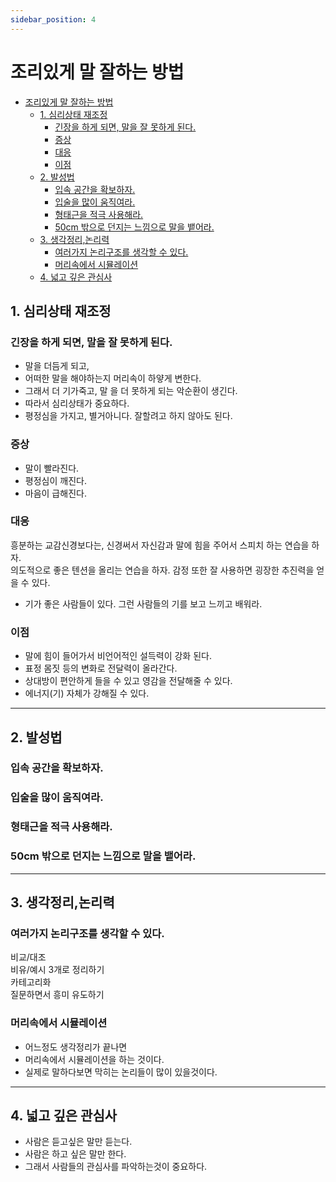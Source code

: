 ```yaml
---
sidebar_position: 4
---
```

# 조리있게 말 잘하는 방법  
- [조리있게 말 잘하는 방법](#조리있게-말-잘하는-방법)
  - [1. 심리상태 재조정](#1-심리상태-재조정)
    - [긴장을 하게 되면, 말을 잘 못하게 된다.](#긴장을-하게-되면-말을-잘-못하게-된다)
    - [증상](#증상)
    - [대응](#대응)
    - [이점](#이점)
  - [2. 발성법](#2-발성법)
    - [입속 공간을 확보하자.](#입속-공간을-확보하자)
    - [입술을 많이 움직여라.](#입술을-많이-움직여라)
    - [형태근을 적극 사용해라.](#형태근을-적극-사용해라)
    - [50cm 밖으로 던지는 느낌으로 말을 뱉어라.](#50cm-밖으로-던지는-느낌으로-말을-뱉어라)
  - [3. 생각정리,논리력](#3-생각정리논리력)
    - [여러가지 논리구조를 생각할 수 있다.](#여러가지-논리구조를-생각할-수-있다)
    - [머리속에서 시뮬레이션](#머리속에서-시뮬레이션)
  - [4. 넓고 깊은 관심사](#4-넓고-깊은-관심사)


## 1. 심리상태 재조정

### 긴장을 하게 되면, 말을 잘 못하게 된다.  
- 말을 더듬게 되고,  
- 어떠한 말을 해야하는지 머리속이 하얗게 변한다.  
- 그래서 더 기가죽고, 말 을 더 못하게 되는 악순환이 생긴다.  
- 따라서 심리상태가 중요하다.  
- 평정심을 가지고, 별거아니다. 잘할려고 하지 않아도 된다.  

### 증상  
- 말이 빨라진다.  
- 평정심이 깨진다.  
- 마음이 급해진다.  

### 대응
흥분하는 교감신경보다는, 신경써서 자신감과 말에 힘을 주어서 스피치 하는 연습을 하자.   
의도적으로 좋은 텐션을 올리는 연습을 하자.  감정 또한 잘 사용하면 굉장한 추진력을 얻을 수 있다.   
- 기가 좋은 사람들이 있다. 그런 사람들의 기를 보고 느끼고 배워라.  

### 이점    

- 말에 힘이 들어가서 비언어적인 설득력이 강화 된다.  
- 표정 몸짓 등의 변화로 전달력이 올라간다.  
- 상대방이 편안하게 들을 수 있고 영감을 전달해줄 수 있다.  
- 에너지(기) 자체가 강해질 수 있다.  

--- 

## 2. 발성법 

### 입속 공간을 확보하자.   

### 입술을 많이 움직여라.  

### 형태근을 적극 사용해라.  

### 50cm 밖으로 던지는 느낌으로 말을 뱉어라.  

--- 

## 3. 생각정리,논리력   

### 여러가지 논리구조를 생각할 수 있다.   

비교/대조  
비유/예시
3개로 정리하기  
카테고리화  
질문하면서 흥미 유도하기  

### 머리속에서 시뮬레이션

- 어느정도 생각정리가 끝나면  
- 머리속에서 시뮬레이션을 하는 것이다.  
- 실제로 말하다보면 막히는 논리들이 많이 있을것이다.  

---

## 4. 넓고 깊은 관심사    

- 사람은 듣고싶은 말만 듣는다.  
- 사람은 하고 싶은 말만 한다.  
- 그래서 사람들의 관심사를 파악하는것이 중요하다.  




